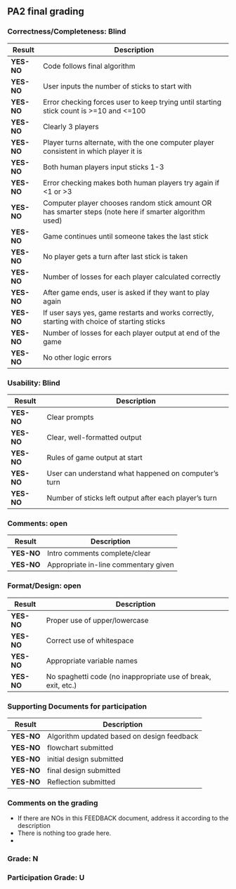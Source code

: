 ## PA2 final grading

### Correctness/Completeness: Blind

| Result   | Description                              |
|----------|------------------------------------------|
| **YES-NO** | Code follows final algorithm             |
| **YES-NO** | User inputs the number of sticks to start with |
| **YES-NO** | Error checking forces user to keep trying until starting stick count is >=10 and <=100 |
| **YES-NO** | Clearly 3 players                        |
| **YES-NO** | Player turns alternate, with the one computer player consistent in which player it is |
| **YES-NO** | Both human players input sticks 1-3      |
| **YES-NO** | Error checking makes both human players try again if <1 or >3 |
| **YES-NO** | Computer player chooses random stick amount OR has smarter steps (note here if smarter algorithm used) |
| **YES-NO** | Game continues until someone takes the last stick |
| **YES-NO** | No player gets a turn after last stick is taken |
| **YES-NO** | Number of losses for each player calculated correctly |
| **YES-NO** | After game ends, user is asked if they want to play again |
| **YES-NO** | If user says yes, game restarts and works correctly, starting with choice of starting sticks |
| **YES-NO** | Number of losses for each player output at end of the game |
| **YES-NO** | No other logic errors                    |

### Usability: Blind

| Result   | Description                              |
|----------|------------------------------------------|
| **YES-NO** | Clear prompts                            |
| **YES-NO** | Clear, well-formatted output             |
| **YES-NO** | Rules of game output at start            |
| **YES-NO** | User can understand what happened on computer’s turn |
| **YES-NO** | Number of sticks left output after each player’s turn |


### Comments: open

| Result   | Description                              |
|----------|------------------------------------------|
| **YES-NO** | Intro comments complete/clear            |
| **YES-NO** | Appropriate in-line commentary given     |

### Format/Design: open

| Result   | Description                              |
|----------|------------------------------------------|
| **YES-NO** | Proper use of upper/lowercase            |
| **YES-NO** | Correct use of whitespace                |
| **YES-NO** | Appropriate variable names               |
| **YES-NO** | No spaghetti code (no inappropriate use of break, exit, etc.) |

### Supporting Documents for participation

| Result   | Description                              |
|----------|------------------------------------------|
| **YES-NO** | Algorithm updated based on design feedback |
| **YES-NO** | flowchart submitted                     |
| **YES-NO** | initial design submitted                |
| **YES-NO** | final design submitted |
| **YES-NO** | Reflection submitted                            |

### Comments on the grading
- If there are NOs in this FEEDBACK document, address it according to the description
- There is nothing too grade here. 
- 
### Grade: N

### Participation Grade: U